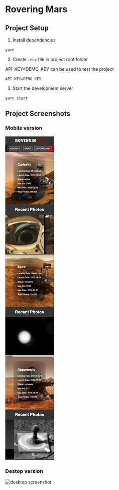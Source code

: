 # Rovering Mars

## Project Setup

1. Install dependencies

```
yarn
```

2. Create `.env` file in project root folder

API_KEY=DEMO_KEY can be used to test the project

```
API_KEY=DEMO_KEY
```

3. Start the development server

```
yarn start
```

## Project Screenshots

### Mobile version

![mobile screenshot](mobile.png)

### Destop version

![desktop screenshot](desktop.png)
